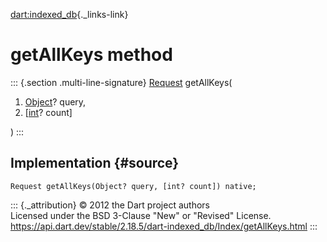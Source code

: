 [dart:indexed\_db](../../dart-indexed_db/dart-indexed_db-library){._links-link}

getAllKeys method
=================

::: {.section .multi-line-signature}
[Request](../request-class) getAllKeys(

1.  [Object](../../dart-core/object-class)? query,
2.  \[[int](../../dart-core/int-class)? count\]

)
:::

Implementation {#source}
--------------

``` {.language-dart data-language="dart"}
Request getAllKeys(Object? query, [int? count]) native;
```

::: {._attribution}
© 2012 the Dart project authors\
Licensed under the BSD 3-Clause \"New\" or \"Revised\" License.\
<https://api.dart.dev/stable/2.18.5/dart-indexed_db/Index/getAllKeys.html>
:::
